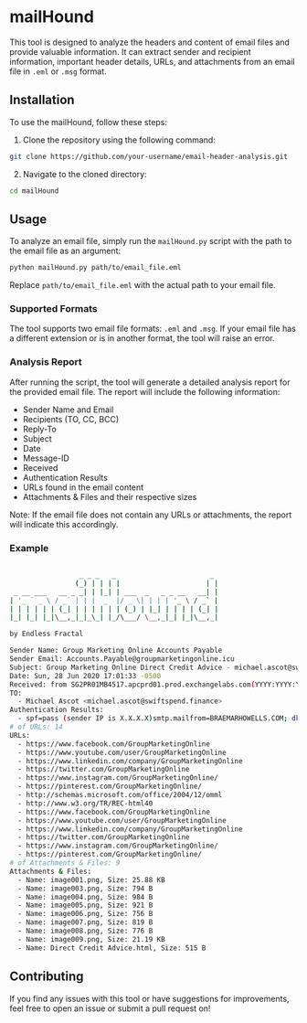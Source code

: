 # mailHound

This tool is designed to analyze the headers and content of email files and provide valuable information. It can extract sender and recipient information, important header details, URLs, and attachments from an email file in `.eml` or `.msg` format.

## Installation

To use the mailHound, follow these steps:

1. Clone the repository using the following command:

```bash
git clone https://github.com/your-username/email-header-analysis.git
```

2. Navigate to the cloned directory:

```bash
cd mailHound
```

## Usage

To analyze an email file, simply run the `mailHound.py` script with the path to the email file as an argument:

```bash
python mailHound.py path/to/email_file.eml
```

Replace `path/to/email_file.eml` with the actual path to your email file.

### Supported Formats

The tool supports two email file formats: `.eml` and `.msg`. If your email file has a different extension or is in another format, the tool will raise an error.

### Analysis Report

After running the script, the tool will generate a detailed analysis report for the provided email file. The report will include the following information:

- Sender Name and Email
- Recipients (TO, CC, BCC)
- Reply-To
- Subject
- Date
- Message-ID
- Received
- Authentication Results
- URLs found in the email content
- Attachments & Files and their respective sizes

Note: If the email file does not contain any URLs or attachments, the report will indicate this accordingly.

### Example

```bash

                 _ _ _   _                       _
                (_) | | | |                     | |
 _ __ ___   __ _ _| | |_| | ___  _   _ _ __   __| |
| '_ ` _ \ / _` | | |  _  |/ _ \| | | | '_ \ / _` |
| | | | | | (_| | | | | | | (_) | |_| | | | | (_| |
|_| |_| |_|\__,_|_|_\_| |_/\___/ \__,_|_| |_|\__,_|

by Endless Fractal

Sender Name: Group Marketing Online Accounts Payable
Sender Email: Accounts.Payable@groupmarketingonline.icu
Subject: Group Marketing Online Direct Credit Advice - michael.ascot@swiftspend.finance
Date: Sun, 28 Jun 2020 17:01:33 -0500
Received: from SG2PR01MB4517.apcprd01.prod.exchangelabs.com(YYYY:YYYY:YYYY:YYYY:YYYY:YYYY) by SG2PR01MB3173.apcprd01.prod.exchangelabs.com withHTTPS; Sun, 28 Jun 2020 22:01:56 +0000
TO:
  - Michael Ascot <michael.ascot@swiftspend.finance>
Authentication Results:
  - spf=pass (sender IP is X.X.X.X)smtp.mailfrom=BRAEMARHOWELLS.COM; dkim=none (message not signed)header.d=none;dmarc=none action=noneheader.from=groupmarketingonline.icu;compauth=softpass reason=202
# of URLs: 14
URLs:
  - https://www.facebook.com/GroupMarketingOnline
  - https://www.youtube.com/user/GroupMarketingOnline
  - https://www.linkedin.com/company/GroupMarketingOnline
  - https://twitter.com/GroupMarketingOnline
  - https://www.instagram.com/GroupMarketingOnline/
  - https://pinterest.com/GroupMarketingOnline/
  - http://schemas.microsoft.com/office/2004/12/omml
  - http://www.w3.org/TR/REC-html40
  - https://www.facebook.com/GroupMarketingOnline
  - https://www.youtube.com/user/GroupMarketingOnline
  - https://www.linkedin.com/company/GroupMarketingOnline
  - https://twitter.com/GroupMarketingOnline
  - https://www.instagram.com/GroupMarketingOnline/
  - https://pinterest.com/GroupMarketingOnline/
# of Attachments & Files: 9
Attachments & Files:
  - Name: image001.png, Size: 25.88 KB
  - Name: image003.png, Size: 794 B
  - Name: image004.png, Size: 984 B
  - Name: image005.png, Size: 921 B
  - Name: image006.png, Size: 756 B
  - Name: image007.png, Size: 819 B
  - Name: image008.png, Size: 776 B
  - Name: image009.png, Size: 21.19 KB
  - Name: Direct Credit Advice.html, Size: 515 B
```

## Contributing

If you find any issues with this tool or have suggestions for improvements, feel free to open an issue or submit a pull request on!
